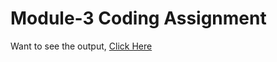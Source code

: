 # Module-3 Coding Assignment

Want to see the output, [Click Here](https://aayush2307.github.io/HTML-CSS-and-Javascript-for-Web-Developers/Module-3/index.html)
